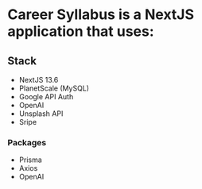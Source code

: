# Career Syllabus is a NextJS application that uses:

## Stack
- NextJS 13.6
- PlanetScale (MySQL)
- Google API Auth
- OpenAI
- Unsplash API
- Sripe


### Packages
- Prisma
- Axios
- OpenAI
